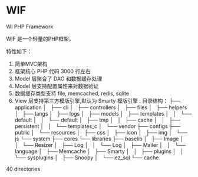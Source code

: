 WIF
===

WI PHP Framework

WIF 是一个轻量的PHP框架。

特性如下：
1. 简单MVC架构
2. 框架核心 PHP 代码 3000 行左右
3. Model 层聚合了 DAO 和数据缓存处理
4. Model 层支持配置属性来对数据验证
5. 数据缓存类型支持 file, memcached, redis, sqlite
6. View 层支持第三方模版引擎,默认为 Smarty 模版引擎
.
目录结构：
├── application
│   ├── cli
│   ├── controllers
│   ├── files
│   ├── helpers
│   ├── langs
│   ├── logs
│   ├── models
│   ├── templates
│   │   └── default
│   │       └── default
│   ├── tmp
│   │   ├── cache
│   │   ├── persistent
│   │   └── templates_c
│   └── vendor
├── configs
├── public
│   └── resources
│       ├── css
│       ├── icon
│       ├── img
│       └── js
└── system
    ├── cores
    └── libraries
        ├── baselib
        │   ├── Image
        │   │   └── Resizer
        │   ├── Log
        │   │   └── Log
        │   ├── Mailer
        │   │   └── language
        │   ├── Memcache
        │   ├── Smarty
        │   │   ├── plugins
        │   │   └── sysplugins
        │   ├── Snoopy
        │   └── ez_sql
        └── cache

40 directories
